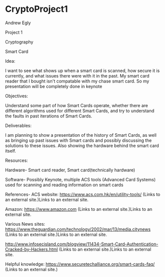 # CryptoProject1
Andrew Egly

Project 1

Cryptography

Smart Card

Idea:

I want to see what shows up when a smart card is scanned, how secure it is currently, and what issues there were with it in the past. My smart card reader that I bought isn't compatable with my chase smart card. So my presentation will be completely done in keynote

Objectives:

Understand some part of how Smart Cards operate, whether there are different algorithms used for different Smart Cards, and try to understand the faults in past iterations of Smart Cards.

Deliverables:

I am planning to show a presentation of the history of Smart Cards, as well as bringing up past issues with Smart cards and possibly discussing the solutions to these issues. Also showing the hardware behind the smart card itself.

Resources:

Hardware- Smart card reader, Smart card(technically hardware)

Software- Possibly Keynote, multiple ACS tools (Advanced Card Systems) used for scanning and reading information on smart cards

References- ACS website: https://www.acs.com.hk/en/utility-tools/ (Links to an external site.)Links to an external site. 

Amazon: https://www.amazon.com (Links to an external site.)Links to an external site.

Various News sites: https://www.theguardian.com/technology/2002/mar/13/media.citynews (Links to an external site.)Links to an external site.

http://www.infosecisland.com/blogview/11434-Smart-Card-Authentication-Cracked-by-Hackers.html (Links to an external site.)Links to an external site.

Helpful knowledge: https://www.securetechalliance.org/smart-cards-faq/ (Links to an external site.)
